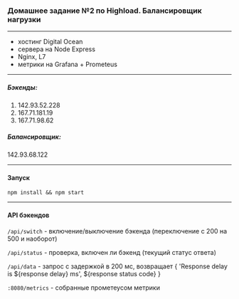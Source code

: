 ### Домашнее задание №2 по Highload. Балансировщик нагрузки

----------------------
* хостинг Digital Ocean
* сервера на Node Express
* Nginx, L7
* метрики на Grafana + Prometeus

----------------------
##### Бэкенды:
1. 142.93.52.228
2. 167.71.181.19
3. 167.71.98.62

##### Балансировщик:
142.93.68.122

----------------------
#### Запуск

`npm install && npm start`

----------------------
#### API бэкендов

`/api/switch` - включение/выключение бэкенда (переключение с 200 на 500 и наоборот)

`/api/status` - проверка, включен ли бэкенд (текущий статус ответа)

`/api/data` - запрос с задержкой в 200 мс, возвращает { 'Response delay is ${response delay} ms', ${response status code} }

`:8080/metrics` - собранные прометеусом метрики 